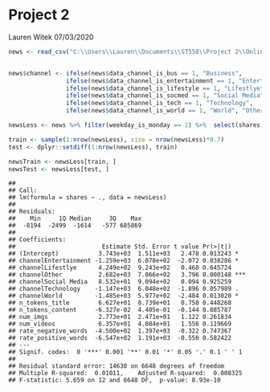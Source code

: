 Project 2
================
Lauren Witek
07/03/2020

``` r
news <- read_csv("C:\\Users\\Lauren\\Documents\\ST558\\Project 2\\OnlineNewsPopularity.csv")


news$channel <- ifelse(news$data_channel_is_bus == 1, "Business", 
                ifelse(news$data_channel_is_entertainment == 1, "Entertainment", 
                ifelse(news$data_channel_is_lifestyle == 1, "Lifestlye", 
                ifelse(news$data_channel_is_socmed == 1, "Social Media", 
                ifelse(news$data_channel_is_tech == 1, "Technology", 
                ifelse(news$data_channel_is_world == 1, "World", "Other"))))))

newsLess <- news %>% filter(weekday_is_monday == 1) %>%  select(shares, channel, n_tokens_title, n_tokens_content, num_imgs, num_videos, rate_negative_words, rate_positive_words)
```

``` r
train <- sample(1:nrow(newsLess), size = nrow(newsLess)*0.7)
test <- dplyr::setdiff(1:nrow(newsLess), train)

newsTrain <- newsLess[train, ]
newsTest <- newsLess[test, ]
```

    ## 
    ## Call:
    ## lm(formula = shares ~ ., data = newsLess)
    ## 
    ## Residuals:
    ##    Min     1Q Median     3Q    Max 
    ##  -8194  -2499  -1614   -577 685869 
    ## 
    ## Coefficients:
    ##                        Estimate Std. Error t value Pr(>|t|)    
    ## (Intercept)           3.743e+03  1.511e+03   2.478 0.013243 *  
    ## channelEntertainment -1.259e+03  6.078e+02  -2.072 0.038286 *  
    ## channelLifestlye      4.249e+02  9.243e+02   0.460 0.645724    
    ## channelOther          2.682e+03  7.066e+02   3.796 0.000148 ***
    ## channelSocial Media   8.532e+01  9.094e+02   0.094 0.925259    
    ## channelTechnology    -1.147e+03  6.048e+02  -1.896 0.057989 .  
    ## channelWorld         -1.485e+03  5.977e+02  -2.484 0.013020 *  
    ## n_tokens_title        6.627e+01  8.739e+01   0.758 0.448268    
    ## n_tokens_content     -6.327e-02  4.405e-01  -0.144 0.885787    
    ## num_imgs              2.773e+01  2.471e+01   1.122 0.261834    
    ## num_videos            6.357e+01  4.084e+01   1.556 0.119669    
    ## rate_negative_words  -4.500e+02  1.397e+03  -0.322 0.747367    
    ## rate_positive_words  -6.547e+02  1.191e+03  -0.550 0.582422    
    ## ---
    ## Signif. codes:  0 '***' 0.001 '**' 0.01 '*' 0.05 '.' 0.1 ' ' 1
    ## 
    ## Residual standard error: 14630 on 6648 degrees of freedom
    ## Multiple R-squared:  0.01011,    Adjusted R-squared:  0.008325 
    ## F-statistic: 5.659 on 12 and 6648 DF,  p-value: 8.93e-10
